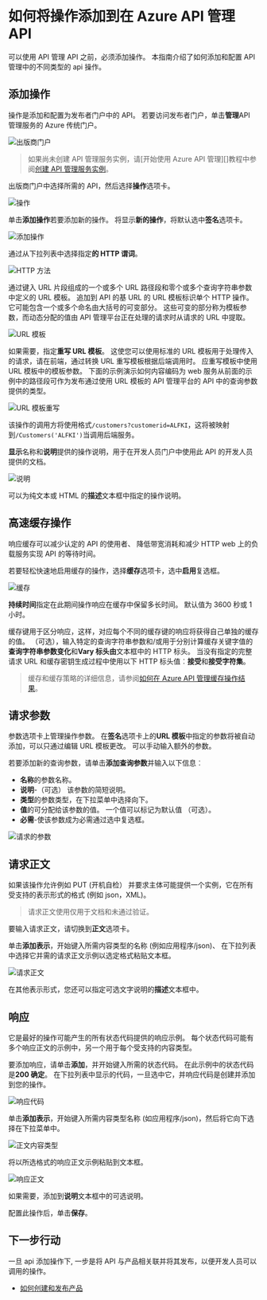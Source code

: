 <properties 
    pageTitle="如何将操作添加到 API 在 Azure API 管理 |Microsoft Azure" 
    description="了解如何将操作添加到在 Azure API 管理 API。" 
    services="api-management" 
    documentationCenter="" 
    authors="steved0x" 
    manager="erikre" 
    editor=""/>

<tags 
    ms.service="api-management" 
    ms.workload="mobile" 
    ms.tgt_pltfrm="na" 
    ms.devlang="na" 
    ms.topic="article" 
    ms.date="10/25/2016" 
    ms.author="sdanie"/>

# <a name="how-to-add-operations-to-an-api-in-azure-api-management"></a>如何将操作添加到在 Azure API 管理 API

可以使用 API 管理 API 之前，必须添加操作。 本指南介绍了如何添加和配置 API 管理中的不同类型的 api 操作。

## <a name="add-operation"></a>添加操作

操作是添加和配置为发布者门户中的 API。 若要访问发布者门户，单击**管理**API 管理服务的 Azure 传统门户。

![出版商门户][api-management-management-console]

>如果尚未创建 API 管理服务实例，请[开始使用 Azure API 管理][]教程中参阅[创建 API 管理服务实例][]。

出版商门户中选择所需的 API，然后选择**操作**选项卡。 

![操作][api-management-operations]

单击**添加操作**若要添加新的操作。 将显示**新的操作**，将默认选中**签名**选项卡。

![添加操作][api-management-add-operation]

通过从下拉列表中选择指定**的 HTTP 谓词**。

![HTTP 方法][api-management-http-method]

<a name="url-template"></a>

通过键入 URL 片段组成的一个或多个 URL 路径段和零个或多个查询字符串参数中定义的 URL 模板。 追加到 API 的基 URL 的 URL 模板标识单个 HTTP 操作。 它可能包含一个或多个命名由大括号的可变部分。 这些可变的部分称为模板参数，而动态分配的值由 API 管理平台正在处理的请求时从请求的 URL 中提取。

![URL 模板][api-management-url-template]

<a name="rewrite-url-template"></a>

如果需要，指定**重写 URL 模板**。 这使您可以使用标准的 URL 模板用于处理传入的请求，请在前端，通过转换 URL 重写模板根据后端调用时。 应重写模板中使用 URL 模板中的模板参数。 下面的示例演示如何内容编码为 web 服务从前面的示例中的路径段可作为发布通过使用 URL 模板的 API 管理平台的 API 中的查询参数提供的类型。

![URL 模板重写][api-management-url-template-rewrite]

该操作的调用方将使用格式`/customers?customerid=ALFKI`，这将被映射到`/Customers('ALFKI')`当调用后端服务。


**显示**名称和**说明**提供的操作说明，用于在开发人员门户中使用此 API 的开发人员提供的文档。

![说明][api-management-description]

可以为纯文本或 HTML 的**描述**文本框中指定的操作说明。

## <a name="operation-caching"></a>高速缓存操作

响应缓存可以减少认定的 API 的使用者、 降低带宽消耗和减少 HTTP web 上的负载服务实现 API 的等待时间。 

若要轻松快速地启用缓存的操作，选择**缓存**选项卡，选中**启用**复选框。

![缓存][api-management-caching-tab]

**持续时间**指定在此期间操作响应在缓存中保留多长时间。 默认值为 3600 秒或 1 小时。

缓存键用于区分响应，这样，对应每个不同的缓存键的响应将获得自己单独的缓存的值。 （可选），输入特定的查询字符串参数和/或用于分别计算缓存关键字值的**查询字符串参数变化**和**Vary 标头由**文本框中的 HTTP 标头。 当没有指定的完整请求 URL 和缓存密钥生成过程中使用以下 HTTP 标头值︰**接受**和**接受字符集**。

>缓存和缓存策略的详细信息，请参阅[如何在 Azure API 管理缓存操作结果][]。


## <a name="request-parameters"></a>请求参数

参数选项卡上管理操作参数。 在**签名**选项卡上的**URL 模板**中指定的参数将被自动添加，可以只通过编辑 URL 模板更改。 可以手动输入额外的参数。

若要添加新的查询参数，请单击**添加查询参数**并输入以下信息︰

-   **名称**的参数名称。
-   **说明**-（可选） 该参数的简短说明。
-   **类型**的参数类型，在下拉菜单中选择向下。
-   **值**的可分配给该参数的值。 一个值可以标记为默认值 （可选）。
-   **必需**-使该参数成为必需通过选中复选框。 

![请求的参数][api-management-request-parameters]

## <a name="request-body"></a>请求正文

如果该操作允许例如 PUT (开机自检） 并要求主体可能提供一个实例，它在所有受支持的表示形式的格式 (例如 json，XML)。 

>请求正文使用仅用于文档和未通过验证。

要输入请求正文，请切换到**正文**选项卡。

单击**添加表示**，开始键入所需内容类型的名称 (例如应用程序/json)、 在下拉列表中选择它并需的请求正文示例以选定格式粘贴文本框。 

![请求正文][api-management-request-body]

在其他表示形式，您还可以指定可选文字说明的**描述**文本框中。

## <a name="responses"></a>响应

它是最好的操作可能产生的所有状态代码提供的响应示例。 每个状态代码可能有多个响应正文的示例中，另一个用于每个受支持的内容类型。 

要添加响应，请单击**添加**，并开始键入所需的状态代码。 在此示例中的状态代码是**200 确定**。 在下拉列表中显示的代码，一旦选中它，并响应代码是创建并添加到您的操作。

![响应代码][api-management-response-code]

单击**添加表示**，开始键入所需内容类型名称 (如应用程序/json)，然后将它向下选择在下拉菜单中。

![正文内容类型][api-management-response-body-content-type]

将以所选格式的响应正文示例粘贴到文本框。 

![响应正文][api-management-response-body]

如果需要，添加到**说明**文本框中的可选说明。

配置此操作后，单击**保存**。


## <a name="next-steps"></a>下一步行动

一旦 api 添加操作下, 一步是将 API 与产品相关联并将其发布，以便开发人员可以调用的操作。

-   [如何创建和发布产品][]

[api-management-management-console]: ./media/api-management-howto-add-operations/api-management-management-console.png
[api-management-operations]: ./media/api-management-howto-add-operations/api-management-operations.png
[api-management-add-operation]: ./media/api-management-howto-add-operations/api-management-add-operation.png
[api-management-http-method]: ./media/api-management-howto-add-operations/api-management-http-method.png
[api-management-url-template]: ./media/api-management-howto-add-operations/api-management-url-template.png
[api-management-url-template-rewrite]: ./media/api-management-howto-add-operations/api-management-url-template-rewrite.png
[api-management-description]: ./media/api-management-howto-add-operations/api-management-description.png
[api-management-caching-tab]: ./media/api-management-howto-add-operations/api-management-caching-tab.png
[api-management-request-parameters]: ./media/api-management-howto-add-operations/api-management-request-parameters.png
[api-management-request-body]: ./media/api-management-howto-add-operations/api-management-request-body.png
[api-management-response-code]: ./media/api-management-howto-add-operations/api-management-response-code.png
[api-management-response-body-content-type]: ./media/api-management-howto-add-operations/api-management-response-body-content-type.png
[api-management-response-body]: ./media/api-management-howto-add-operations/api-management-response-body.png


[api-management-contoso-api]: ./media/api-management-howto-add-operations/api-management-contoso-api.png

[api-management-add-new-api]: ./media/api-management-howto-add-operations/api-management-add-new-api.png
[api-management-api-settings]: ./media/api-management-howto-add-operations/api-management-api-settings.png
[api-management-api-settings-credentials]: ./media/api-management-howto-add-operations/api-management-api-settings-credentials.png
[api-management-api-summary]: ./media/api-management-howto-add-operations/api-management-api-summary.png
[api-management-echo-operations]: ./media/api-management-howto-add-operations/api-management-echo-operations.png

[Add an operation]: #add-operation
[Operation caching]: #operation-caching
[Request parameters]: #request-parameters
[Request body]: #request-body
[Responses]: #responses
[Next steps]: #next-steps

[Azure API 管理入门]: api-management-get-started.md
[创建 API 管理服务实例]: api-management-get-started.md#create-service-instance

[How to add operations to an API]: api-management-howto-add-operations.md
[如何创建和发布产品]: api-management-howto-add-products.md
[如何在 Azure API 管理缓存操作结果]: api-management-howto-cache.md